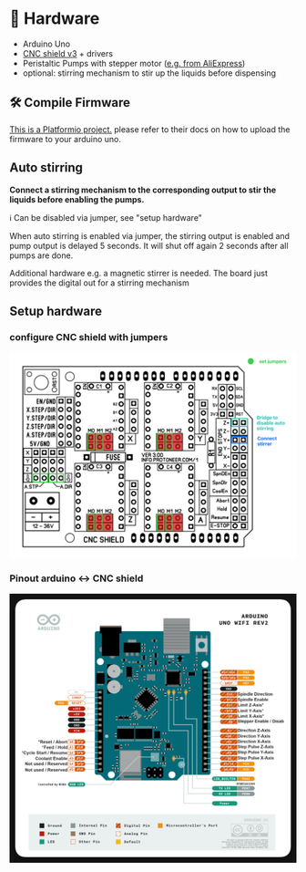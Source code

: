 # 🔧 Hardware
* Arduino Uno
* [CNC shield v3](https://www.az-delivery.de/en/products/az-delivery-cnc-shield-v3) + drivers
* Peristaltic Pumps with stepper motor ([e.g. from AliExpress](https://de.aliexpress.com/item/1005004240331933.html))
* optional: stirring mechanism to stir up the liquids before dispensing

## 🛠️ Compile Firmware
[This is a Platformio project.](https://platformio.org/) please refer to their docs on how to upload the firmware to your arduino uno.

## Auto stirring
**Connect a stirring mechanism to the corresponding output to stir the liquids before enabling the pumps.**

ℹ️ Can be disabled via jumper, see "setup hardware"

When auto stirring is enabled via jumper, the stirring output is enabled and pump output is delayed 5 seconds.
It will shut off again 2 seconds after all pumps are done.

Additional hardware e.g. a magnetic stirrer is needed. The board just provides the digital out for a stirring mechanism

## Setup hardware

### configure CNC shield with jumpers
![](/assets/cnc-shield-v3-setup.png)

### Pinout arduino ↔️ CNC shield
![](/assets/cnc-shield-v3-arduino-pinout.png)
